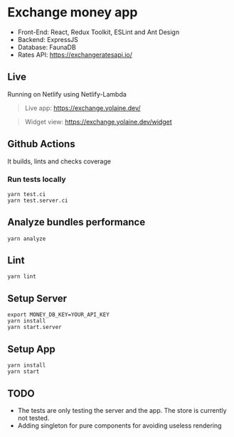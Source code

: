 # Exchange money app

- Front-End: React, Redux Toolkit, ESLint and Ant Design
- Backend: ExpressJS
- Database: FaunaDB
- Rates API: https://exchangeratesapi.io/


## Live
Running on Netlify using Netlify-Lambda
> Live app: https://exchange.yolaine.dev/

> Widget view: https://exchange.yolaine.dev/widget


## Github Actions
It builds, lints and checks coverage

### Run tests locally
```
yarn test.ci
yarn test.server.ci
```

## Analyze bundles performance
```
yarn analyze
```

## Lint
```
yarn lint
```

## Setup Server
```
export MONEY_DB_KEY=YOUR_API_KEY
yarn install
yarn start.server
```

## Setup App
```
yarn install
yarn start
```

## TODO
- The tests are only testing the server and the app. The store is currently not tested.
- Adding singleton for pure components for avoiding useless rendering
